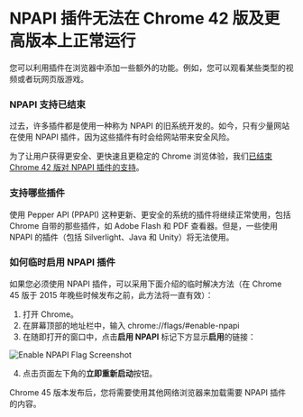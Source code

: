 # NPAPI 插件无法在 Chrome 42 版及更高版本上正常运行

您可以利用插件在浏览器中添加一些额外的功能。例如，您可以观看某些类型的视频或者玩网页版游戏。

### NPAPI 支持已结束

过去，许多插件都是使用一种称为 NPAPI 的旧系统开发的。如今，只有少量网站在使用 NPAPI 插件，因为这些插件有时会给网站带来安全风险。

为了让用户获得更安全、更快速且更稳定的 Chrome 浏览体验，我们[已结束 Chrome 42 版对 NPAPI 插件的支持](http://blog.chromium.org/2014/11/the-final-countdown-for-npapi.html)。

### 支持哪些插件

使用 Pepper API (PPAPI) 这种更新、更安全的系统的插件将继续正常使用，包括 Chrome 自带的那些插件，如 Adobe Flash 和 PDF 查看器。但是，一些使用 NPAPI 的插件（包括 Silverlight、Java 和 Unity）将无法使用。

### 如何临时启用 NPAPI 插件

如果您必须使用 NPAPI 插件，​​可以采用下面介绍的临时解决方法（在 Chrome 45 版于 2015 年晚些时候发布之前，此方法将一直有效）：

  1. 打开 Chrome。
  2. 在屏幕顶部的地址栏中，输入 chrome://flags/#enable-npapi
  3. 在随即打开的窗口中，点击**启用 NPAPI** 标记下方显示**启用**的链接：

![Enable NPAPI Flag Screenshot](https://lh3.googleusercontent.com/Z19NgVGnekvaEoP087Xjs7yiQg3ZqmAhjz-DzKAcvzvl-n76gxkdxYKRgqN7sw=w434-h126)

  4. 点击页面左下角的**立即重新启动**按钮。

Chrome 45 版本发布后，您将需要使用其他网络浏览器来加载需要 NPAPI 插件的内容。
